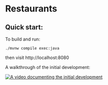 Restaurants
===========

Quick start:
------------

To build and run:  

```shell
./mvnw compile exec:java
```

then visit http://localhost:8080

A walkthrough of the initial development:

[![A video documenting the initial development](http://img.youtube.com/vi/Uz5Sfa0haJ4/0.jpg)](https://www.youtube.com/watch?v=Uz5Sfa0haJ4 "early development of restaurant app")
